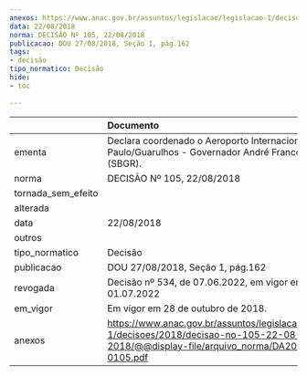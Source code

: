 ```yaml
---
anexos: https://www.anac.gov.br/assuntos/legislacao/legislacao-1/decisoes/2018/decisao-no-105-22-08-2018/@@display-file/arquivo_norma/DA2018-0105.pdf
data: 22/08/2018
norma: DECISÃO Nº 105, 22/08/2018
publicacao: DOU 27/08/2018, Seção 1, pág.162
tags:
- decisão
tipo_normatico: Decisão
hide: 
- toc 
 
---
```


|                    | Documento                                                                                                                                     |
|:-------------------|:----------------------------------------------------------------------------------------------------------------------------------------------|
| ementa             | Declara coordenado o Aeroporto Internacional de São Paulo/Guarulhos - Governador André Franco Montoro (SBGR).                                 |
| norma              | DECISÃO Nº 105, 22/08/2018                                                                                                                    |
| tornada_sem_efeito |                                                                                                                                               |
| alterada           |                                                                                                                                               |
| data               | 22/08/2018                                                                                                                                    |
| outros             |                                                                                                                                               |
| tipo_normatico     | Decisão                                                                                                                                       |
| publicacao         | DOU 27/08/2018, Seção 1, pág.162                                                                                                              |
| revogada           | Decisão nº 534, de 07.06.2022, em vigor em 01.07.2022                                                                                         |
| em_vigor           | Em vigor em 28 de outubro de 2018.                                                                                                            |
| anexos             | https://www.anac.gov.br/assuntos/legislacao/legislacao-1/decisoes/2018/decisao-no-105-22-08-2018/@@display-file/arquivo_norma/DA2018-0105.pdf |